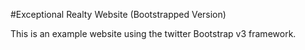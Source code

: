 
#Exceptional Realty Website (Bootstrapped Version)

This is an example website using the twitter Bootstrap v3 framework.